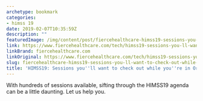 ```yaml
---
archetype: bookmark
categories:
- himss 19
date: 2019-02-07T10:35:59Z
description: ""
featuredImage: /img/content/post/fiercehealthcare-himss19-sessions-you-ll-want-to-check-out-while-you-re-in-orlando.jpg
link: https://www.fiercehealthcare.com/tech/himss19-sessions-you-ll-want-to-see
linkBrand: fiercehealthcare.com
linkOriginal: https://www.fiercehealthcare.com/tech/himss19-sessions-you-ll-want-to-see
slug: fiercehealthcare-himss19-sessions-you-ll-want-to-check-out-while-you-re-in-orlando
title: 'HIMSS19: Sessions you''ll want to check out while you''re in Orlando'
---
```

With hundreds of sessions available, sifting through the HIMSS19 agenda can be a little daunting. Let us help you.